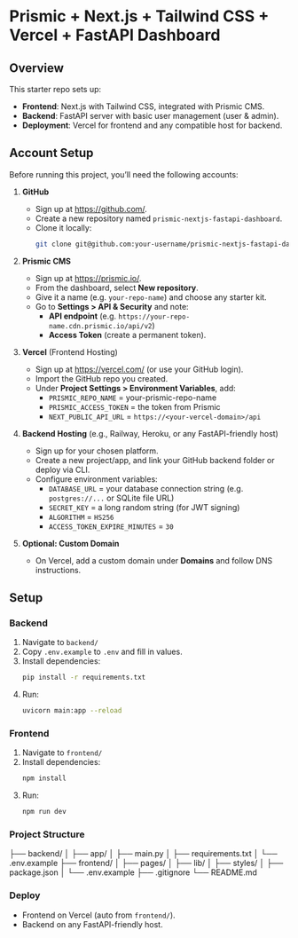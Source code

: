 # Prismic + Next.js + Tailwind CSS + Vercel + FastAPI Dashboard

## Overview

This starter repo sets up:
- **Frontend**: Next.js with Tailwind CSS, integrated with Prismic CMS.
- **Backend**: FastAPI server with basic user management (user & admin).
- **Deployment**: Vercel for frontend and any compatible host for backend.

## Account Setup

Before running this project, you’ll need the following accounts:

1. **GitHub**
   - Sign up at https://github.com/.
   - Create a new repository named `prismic-nextjs-fastapi-dashboard`.
   - Clone it locally:
     ```bash
     git clone git@github.com:your-username/prismic-nextjs-fastapi-dashboard.git
     ```

2. **Prismic CMS**
   - Sign up at https://prismic.io/.
   - From the dashboard, select **New repository**.
   - Give it a name (e.g. `your-repo-name`) and choose any starter kit.
   - Go to **Settings > API & Security** and note:
     - **API endpoint** (e.g. `https://your-repo-name.cdn.prismic.io/api/v2`)
     - **Access Token** (create a permanent token).

3. **Vercel** (Frontend Hosting)
   - Sign up at https://vercel.com/ (or use your GitHub login).
   - Import the GitHub repo you created.
   - Under **Project Settings > Environment Variables**, add:
     - `PRISMIC_REPO_NAME` = your-prismic-repo-name
     - `PRISMIC_ACCESS_TOKEN` = the token from Prismic
     - `NEXT_PUBLIC_API_URL` = `https://<your-vercel-domain>/api`

4. **Backend Hosting** (e.g., Railway, Heroku, or any FastAPI-friendly host)
   - Sign up for your chosen platform.
   - Create a new project/app, and link your GitHub backend folder or deploy via CLI.
   - Configure environment variables:
     - `DATABASE_URL` = your database connection string (e.g. `postgres://...` or SQLite file URL)
     - `SECRET_KEY` = a long random string (for JWT signing)
     - `ALGORITHM` = `HS256`
     - `ACCESS_TOKEN_EXPIRE_MINUTES` = `30`

5. **Optional: Custom Domain**
   - On Vercel, add a custom domain under **Domains** and follow DNS instructions.


## Setup

### Backend

1. Navigate to `backend/`
2. Copy `.env.example` to `.env` and fill in values.
3. Install dependencies:
   ```bash
   pip install -r requirements.txt
   ```
4. Run:
   ```bash
   uvicorn main:app --reload
   ```

### Frontend

1. Navigate to `frontend/`
2. Install dependencies:
   ```bash
   npm install
   ```
3. Run:
   ```bash
   npm run dev
   ```

### Project Structure

├── backend/
│   ├── app/
│   ├── main.py
│   ├── requirements.txt
│   └── .env.example
├── frontend/
│   ├── pages/
│   ├── lib/
│   ├── styles/
│   ├── package.json
│   └── .env.example
├── .gitignore
└── README.md

### Deploy

- Frontend on Vercel (auto from `frontend/`).
- Backend on any FastAPI-friendly host.
